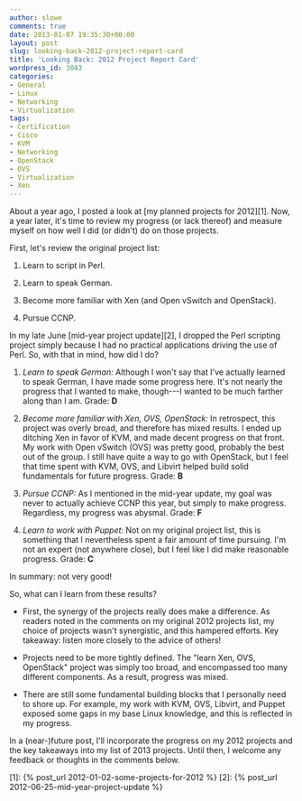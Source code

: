 ```yaml
---
author: slowe
comments: true
date: 2013-01-07 19:35:30+00:00
layout: post
slug: looking-back-2012-project-report-card
title: 'Looking Back: 2012 Project Report Card'
wordpress_id: 3043
categories:
- General
- Linux
- Networking
- Virtualization
tags:
- Certification
- Cisco
- KVM
- Networking
- OpenStack
- OVS
- Virtualization
- Xen
---
```


About a year ago, I posted a look at [my planned projects for 2012][1]. Now, a year later, it's time to review my progress (or lack thereof) and measure myself on how well I did (or didn't) do on those projects.

First, let's review the original project list:

1. Learn to script in Perl.

2. Learn to speak German.

3. Become more familiar with Xen (and Open vSwitch and OpenStack).

4. Pursue CCNP.

In my late June [mid-year project update][2], I dropped the Perl scripting project simply because I had no practical applications driving the use of Perl. So, with that in mind, how did I do?

1. _Learn to speak German:_ Although I won't say that I've actually learned to speak German, I have made some progress here. It's not nearly the progress that I wanted to make, though---I wanted to be much farther along than I am. Grade: **D**

2. _Become more familiar with Xen, OVS, OpenStack:_ In retrospect, this project was overly broad, and therefore has mixed results. I ended up ditching Xen in favor of KVM, and made decent progress on that front. My work with Open vSwitch (OVS) was pretty good, probably the best out of the group. I still have quite a way to go with OpenStack, but I feel that time spent with KVM, OVS, and Libvirt helped build solid fundamentals for future progress. Grade: **B**

3. _Pursue CCNP:_ As I mentioned in the mid-year update, my goal was never to actually achieve CCNP this year, but simply to make progress. Regardless, my progress was abysmal. Grade: **F**

4. _Learn to work with Puppet:_ Not on my original project list, this is something that I nevertheless spent a fair amount of time pursuing. I'm not an expert (not anywhere close), but I feel like I did make reasonable progress. Grade: **C**

In summary: not very good!

So, what can I learn from these results?

* First, the synergy of the projects really does make a difference. As readers noted in the comments on my original 2012 projects list, my choice of projects wasn't synergistic, and this hampered efforts. Key takeaway: listen more closely to the advice of others!

* Projects need to be more tightly defined. The "learn Xen, OVS, OpenStack" project was simply too broad, and encompassed too many different components. As a result, progress was mixed.

* There are still some fundamental building blocks that I personally need to shore up. For example, my work with KVM, OVS, Libvirt, and Puppet exposed some gaps in my base Linux knowledge, and this is reflected in my progress.

In a (near-)future post, I'll incorporate the progress on my 2012 projects and the key takeaways into my list of 2013 projects. Until then, I welcome any feedback or thoughts in the comments below.

[1]: {% post_url 2012-01-02-some-projects-for-2012 %}
[2]: {% post_url 2012-06-25-mid-year-project-update %}
